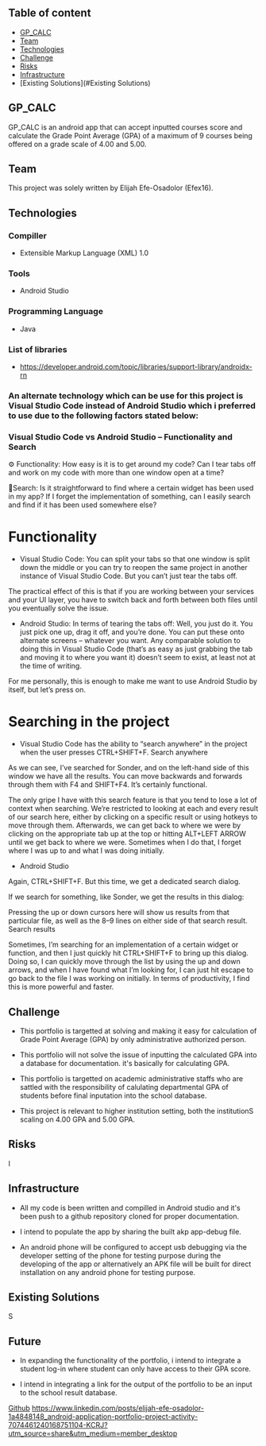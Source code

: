 
## Table of content

- [GP_CALC](#GP_CALC)
- [Team](#Team)
- [Technologies](#Technologies)
- [Challenge](#Challenge)
- [Risks](#Risks)
- [Infrastructure](#Infrastructure)
- [Existing Solutions](#Existing Solutions)

## GP_CALC

GP_CALC is an android app that can accept inputted courses score and calculate the Grade Point Average (GPA) of a maximum of 9 courses being offered on a grade scale of 4.00 and 5.00.

## Team

This project was solely written by Elijah Efe-Osadolor (Efex16). 

## Technologies

### Compiller

- Extensible Markup Language (XML) 1.0

### Tools

- Android Studio

### Programming Language

- Java

### List of libraries

- https://developer.android.com/topic/libraries/support-library/androidx-rn

### An alternate technology which can be use for this project is Visual Studio Code instead of Android Studio which i preferred to use due to the following factors stated below:

### Visual Studio Code vs Android Studio – Functionality and Search

⚙ Functionality: How easy is it is to get around my code? Can I tear tabs off and work on my code with more than one window open at a time?

🔎Search: Is it straightforward to find where a certain widget has been used in my app? If I forget the implementation of something, can I easily search and find if it has been used somewhere else?

# Functionality

- Visual Studio Code: You can split your tabs so that one window is split down the middle or you can try to reopen the same project in another instance of Visual Studio Code. But you can’t just tear the tabs off.

The practical effect of this is that if you are working between your services and your UI layer, you have to switch back and forth between both files until you eventually solve the issue.

- Android Studio: In terms of tearing the tabs off: Well, you just do it. You just pick one up, drag it off, and you’re done. You can put these onto alternate screens – whatever you want. Any comparable solution to doing this in Visual Studio Code (that’s as easy as just grabbing the tab and moving it to where you want it) doesn’t seem to exist, at least not at the time of writing.

For me personally, this is enough to make me want to use Android Studio by itself, but let’s press on.

# Searching in the project

- Visual Studio Code has the ability to “search anywhere” in the project when the user presses CTRL+SHIFT+F. Search anywhere

As we can see, I’ve searched for Sonder, and on the left-hand side of this window we have all the results. You can move backwards and forwards through them with F4 and SHIFT+F4. It’s certainly functional.

The only gripe I have with this search feature is that you tend to lose a lot of context when searching. We’re restricted to looking at each and every result of our search here, either by clicking on a specific result or using hotkeys to move through them. Afterwards, we can get back to where we were by clicking on the appropriate tab up at the top or hitting ALT+LEFT ARROW until we get back to where we were. Sometimes when I do that, I forget where I was up to and what I was doing initially.

- Android Studio

Again, CTRL+SHIFT+F. But this time, we get a dedicated search dialog.

If we search for something, like Sonder, we get the results in this dialog:

Pressing the up or down cursors here will show us results from that particular file, as well as the 8–9 lines on either side of that search result. Search results

Sometimes, I’m searching for an implementation of a certain widget or function, and then I just quickly hit CTRL+SHIFT+F to bring up this dialog. Doing so, I can quickly move through the list by using the up and down arrows, and when I have found what I’m looking for, I can just hit escape to go back to the file I was working on initially. In terms of productivity, I find this is more powerful and faster.

## Challenge

- This portfolio is targetted at solving and making it easy for calculation of Grade Point Average (GPA) by only administrative authorized person.

- This portfolio will not solve the issue of inputting the calculated GPA into a database for documentation. it's basically for calculating GPA.

- This portfolio is targetted on academic administrative staffs who are sattled with the responsibility of calulating departmental GPA of students before final inputation into the school database.

- This project is relevant to higher institution setting, both the institutionS scaling on 4.00 GPA and 5.00 GPA.

## Risks

I 
     
## Infrastructure

- All my code is been written and compilled in Android studio and it's been push to a github repository cloned for proper documentation.

- I intend to populate the app by sharing the built akp app-debug file.

- An android phone will be configured to accept usb debugging via the developer setting of the phone for testing purpose during the developing of the app or alternatively an APK file will be built for direct installation on any android phone for testing purpose.


## Existing Solutions

S

## Future

- In expanding the functionality of the portfolio, i intend to integrate a student log-in where student can only have access to their GPA score. 

- I intend in integrating a link for the output of the portfolio to be an input to the school result database.

[Github](https://github.com/efex16)
https://www.linkedin.com/posts/elijah-efe-osadolor-1a4848148_android-application-portfolio-project-activity-7074461240168751104-KCRJ?utm_source=share&utm_medium=member_desktop
